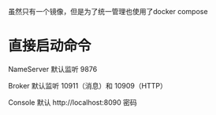 虽然只有一个镜像，但是为了统一管理也使用了docker compose

# 直接启动命令

NameServer 默认监听 9876

Broker 默认监听 10911（消息）和 10909（HTTP）

Console 默认 http://localhost:8090
密码
```

```

